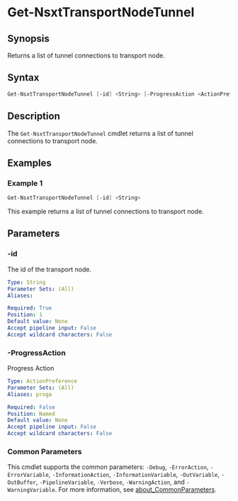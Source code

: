 # Get-NsxtTransportNodeTunnel

## Synopsis

Returns a list of tunnel connections to transport node.

## Syntax

```powershell
Get-NsxtTransportNodeTunnel [-id] <String> [-ProgressAction <ActionPreference>] [<CommonParameters>]
```

## Description

The `Get-NsxtTransportNodeTunnel` cmdlet returns a list of tunnel connections to transport node.

## Examples

### Example 1

```powershell
Get-NsxtTransportNodeTunnel [-id] <String> 
```

This example returns a list of tunnel connections to transport node.

## Parameters

### -id

The id of the transport node.

```yaml
Type: String
Parameter Sets: (All)
Aliases:

Required: True
Position: 1
Default value: None
Accept pipeline input: False
Accept wildcard characters: False
```

### -ProgressAction

Progress Action

```yaml
Type: ActionPreference
Parameter Sets: (All)
Aliases: proga

Required: False
Position: Named
Default value: None
Accept pipeline input: False
Accept wildcard characters: False
```

### Common Parameters

This cmdlet supports the common parameters: `-Debug`, `-ErrorAction`, `-ErrorVariable`, `-InformationAction`, `-InformationVariable`, `-OutVariable`, `-OutBuffer`, `-PipelineVariable`, `-Verbose`, `-WarningAction`, and `-WarningVariable`. For more information, see [about_CommonParameters](http://go.microsoft.com/fwlink/?LinkID=113216).
